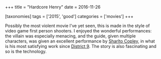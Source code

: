 +++
title = "Hardcore Henry"
date = 2016-11-26

[taxonomies]
tags = ['2015', 'good']
categories = ['movies']
+++

Possibly the most violent movie I've yet seen, this is made in the
style of video game first person shooters. I enjoyed the wonderful
performances: the villain was especially menacing, and the guide, given
multiple characters, was given an excellent performance by [Sharlto
Copley], in what is his most satisfying work since [District 9]. The
story is also fascinating and so is the technology.

[Sharlto Copley]: https://en.wikipedia.org/wiki/Sharlto_Copley
[District 9]: @/district-9.md
